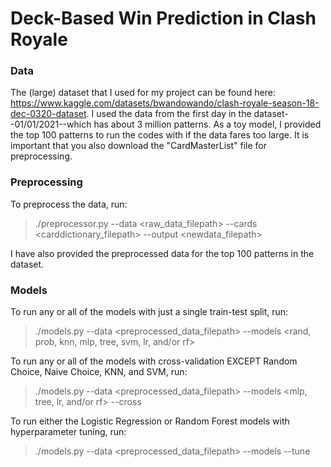 # Deck-Based Win Prediction in Clash Royale

### Data
The (large) dataset that I used for my project can be found here: https://www.kaggle.com/datasets/bwandowando/clash-royale-season-18-dec-0320-dataset.  I used the data from the first day in the dataset--01/01/2021--which has about 3 million patterns.  As a toy model, I provided the top 100 patterns to run the codes with if the data fares too large.  It is important that you also download the "CardMasterList" file for preprocessing.

### Preprocessing
To preprocess the data, run:
>./preprocessor.py --data <raw_data_filepath> --cards <carddictionary_filepath> --output <newdata_filepath>

I have also provided the preprocessed data for the top 100 patterns in the dataset.

### Models
To run any or all of the models with just a single train-test split, run:
>./models.py --data <preprocessed_data_filepath> --models <rand, prob, knn, mlp, tree, svm, lr, and/or rf>

To run any or all of the models with cross-validation EXCEPT Random Choice, Naive Choice, KNN, and SVM, run:
>./models.py --data <preprocessed_data_filepath> --models <mlp, tree, lr, and/or rf> --cross

To run either the Logistic Regression or Random Forest models with hyperparameter tuning, run:
>./models.py --data <preprocessed_data_filepath> --models <lr or rf> --tune
